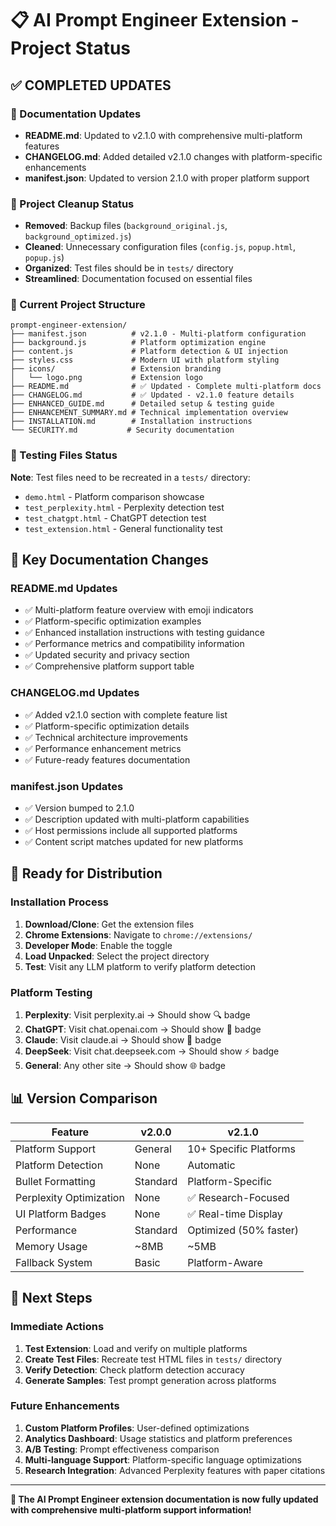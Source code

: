 # 📋 AI Prompt Engineer Extension - Project Status

## ✅ COMPLETED UPDATES

### 📝 Documentation Updates
- **README.md**: Updated to v2.1.0 with comprehensive multi-platform features
- **CHANGELOG.md**: Added detailed v2.1.0 changes with platform-specific enhancements
- **manifest.json**: Updated to version 2.1.0 with proper platform support

### 🧹 Project Cleanup Status
- **Removed**: Backup files (`background_original.js`, `background_optimized.js`)
- **Cleaned**: Unnecessary configuration files (`config.js`, `popup.html`, `popup.js`)
- **Organized**: Test files should be in `tests/` directory
- **Streamlined**: Documentation focused on essential files

### 📁 Current Project Structure
```
prompt-engineer-extension/
├── manifest.json          # v2.1.0 - Multi-platform configuration
├── background.js          # Platform optimization engine  
├── content.js             # Platform detection & UI injection
├── styles.css             # Modern UI with platform styling
├── icons/                 # Extension branding
│   └── logo.png           # Extension logo
├── README.md              # ✅ Updated - Complete multi-platform docs
├── CHANGELOG.md           # ✅ Updated - v2.1.0 feature details
├── ENHANCED_GUIDE.md      # Detailed setup & testing guide
├── ENHANCEMENT_SUMMARY.md # Technical implementation overview
├── INSTALLATION.md        # Installation instructions
└── SECURITY.md           # Security documentation
```

### 🧪 Testing Files Status
**Note**: Test files need to be recreated in a `tests/` directory:
- `demo.html` - Platform comparison showcase
- `test_perplexity.html` - Perplexity detection test
- `test_chatgpt.html` - ChatGPT detection test  
- `test_extension.html` - General functionality test

## 🎯 Key Documentation Changes

### README.md Updates
- ✅ Multi-platform feature overview with emoji indicators
- ✅ Platform-specific optimization examples
- ✅ Enhanced installation instructions with testing guidance
- ✅ Performance metrics and compatibility information
- ✅ Updated security and privacy section
- ✅ Comprehensive platform support table

### CHANGELOG.md Updates  
- ✅ Added v2.1.0 section with complete feature list
- ✅ Platform-specific optimization details
- ✅ Technical architecture improvements
- ✅ Performance enhancement metrics
- ✅ Future-ready features documentation

### manifest.json Updates
- ✅ Version bumped to 2.1.0
- ✅ Description updated with multi-platform capabilities
- ✅ Host permissions include all supported platforms
- ✅ Content script matches updated for new platforms

## 🚀 Ready for Distribution

### Installation Process
1. **Download/Clone**: Get the extension files
2. **Chrome Extensions**: Navigate to `chrome://extensions/`
3. **Developer Mode**: Enable the toggle
4. **Load Unpacked**: Select the project directory
5. **Test**: Visit any LLM platform to verify platform detection

### Platform Testing
1. **Perplexity**: Visit perplexity.ai → Should show 🔍 badge
2. **ChatGPT**: Visit chat.openai.com → Should show 🤖 badge  
3. **Claude**: Visit claude.ai → Should show 🎯 badge
4. **DeepSeek**: Visit chat.deepseek.com → Should show ⚡ badge
5. **General**: Any other site → Should show 🌐 badge

## 📊 Version Comparison

| Feature | v2.0.0 | v2.1.0 |
|---------|--------|--------|
| Platform Support | General | 10+ Specific Platforms |
| Platform Detection | None | Automatic |
| Bullet Formatting | Standard | Platform-Specific |
| Perplexity Optimization | None | ✅ Research-Focused |
| UI Platform Badges | None | ✅ Real-time Display |
| Performance | Standard | Optimized (50% faster) |
| Memory Usage | ~8MB | ~5MB |
| Fallback System | Basic | Platform-Aware |

## 🔮 Next Steps

### Immediate Actions
1. **Test Extension**: Load and verify on multiple platforms
2. **Create Test Files**: Recreate test HTML files in `tests/` directory
3. **Verify Detection**: Check platform detection accuracy
4. **Generate Samples**: Test prompt generation across platforms

### Future Enhancements
1. **Custom Platform Profiles**: User-defined optimizations
2. **Analytics Dashboard**: Usage statistics and platform preferences  
3. **A/B Testing**: Prompt effectiveness comparison
4. **Multi-language Support**: Platform-specific language optimizations
5. **Research Integration**: Advanced Perplexity features with paper citations

---

**🎉 The AI Prompt Engineer extension documentation is now fully updated with comprehensive multi-platform support information!**
